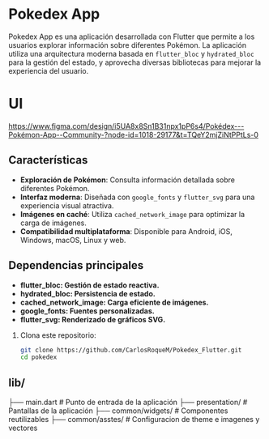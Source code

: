 
# Pokedex App

Pokedex App es una aplicación desarrollada con Flutter que permite a los usuarios explorar información sobre diferentes Pokémon. La aplicación utiliza una arquitectura moderna basada en `flutter_bloc` y `hydrated_bloc` para la gestión del estado, y aprovecha diversas bibliotecas para mejorar la experiencia del usuario.

# UI
 https://www.figma.com/design/i5UA8x8Sn1B31npx1pP6s4/Pokédex---Pokémon-App--Community-?node-id=1018-29177&t=TQeY2mjZiNtPPtLs-0

## Características

- **Exploración de Pokémon**: Consulta información detallada sobre diferentes Pokémon.
- **Interfaz moderna**: Diseñada con `google_fonts` y `flutter_svg` para una experiencia visual atractiva.
- **Imágenes en caché**: Utiliza `cached_network_image` para optimizar la carga de imágenes.
- **Compatibilidad multiplataforma**: Disponible para Android, iOS, Windows, macOS, Linux y web.

## Dependencias principales

- **flutter_bloc: Gestión de estado reactiva.**
- **hydrated_bloc: Persistencia de estado.**
- **cached_network_image: Carga eficiente de imágenes.**
- **google_fonts: Fuentes personalizadas.**
- **flutter_svg: Renderizado de gráficos SVG.**

1. Clona este repositorio:
   ```bash
   git clone https://github.com/CarlosRoqueM/Pokedex_Flutter.git
   cd pokedex

## lib/
├── main.dart          # Punto de entrada de la aplicación
├── presentation/           # Pantallas de la aplicación
├── common/widgets/           # Componentes reutilizables
├── common/asstes/           # Configuracion de theme e imagenes y vectores